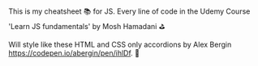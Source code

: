 This is my cheatsheet 📚 for JS.  Every line of code in the Udemy Course 'Learn JS fundamentals' by Mosh Hamadani ⛳


Will style like these HTML and CSS only accordions by Alex Bergin https://codepen.io/abergin/pen/ihlDf. 🙏